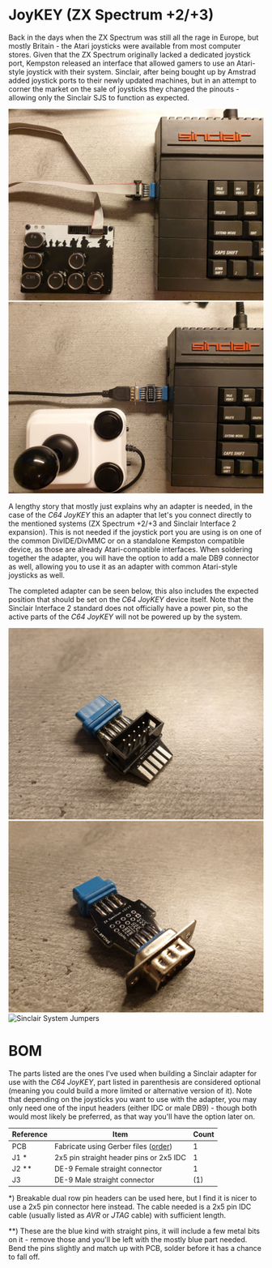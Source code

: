 # JoyKEY (ZX Spectrum +2/+3)
Back in the days when the ZX Spectrum was still all the rage in Europe, but mostly Britain - the Atari joysticks were available from most computer stores. Given that the ZX Spectrum originally lacked a dedicated joystick port, Kempston released an interface that allowed gamers to use an Atari-style joystick with their system. Sinclair, after being bought up by Amstrad added joystick ports to their newly updated machines, but in an attempt to corner the market on the sale of joysticks they changed the pinouts - allowing only the Sinclair SJS to function as expected.

![Sinclair System](https://github.com/tebl/C64-JoyKEY/raw/main/gallery/sinclair_system.jpg)
![Sinclair System](https://github.com/tebl/C64-JoyKEY/raw/main/gallery/sinclair_system_db9.jpg)

A lengthy story that mostly just explains why an adapter is needed, in the case of the *C64 JoyKEY* this an adapter that let's you connect directly to the mentioned systems (ZX Spectrum +2/+3 and Sinclair Interface 2 expansion). This is not needed if the joystick port you are using is on one of the common DivIDE/DivMMC or on a standalone Kempston compatible device, as those are already Atari-compatible interfaces. When soldering together the adapter, you will have the option to add a male DB9 connector as well, allowing you to use it as an adapter with common Atari-style joysticks as well.

The completed adapter can be seen below, this also includes the expected position that should be set on the *C64 JoyKEY* device itself. Note that the Sinclair Interface 2 standard does not officially have a power pin, so the active parts of the *C64 JoyKEY* will not be powered up by the system.

![Sinclair System Adapter](https://github.com/tebl/C64-JoyKEY/raw/main/gallery/sinclair_adapter.jpg)
![Sinclair System Adapter](https://github.com/tebl/C64-JoyKEY/raw/main/gallery/sinclair_adapter_db9.jpg)
![Sinclair System Jumpers](https://github.com/tebl/C64-JoyKEY/raw/main/gallery/sinclair_jumpers.jpg)

# BOM
The parts listed are the ones I've used when building a Sinclair adapter for use with the *C64 JoyKEY*, part listed in parenthesis are considered optional (meaning you could build a more limited or alternative version of it). Note that depending on the joysticks you want to use with the adapter, you may only need one of the input headers (either IDC or male DB9) - though both would most likely be preferred, as that way you'll have the option later on. 

| Reference     | Item                                      | Count |
| ------------- | ----------------------------------------- | ----- |
| PCB           | Fabricate using Gerber files ([order](https://www.pcbway.com/project/shareproject/C64_JoyKEY__Sinclair_adapter_.html))  |     1 |
| J1 *          | 2x5 pin straight header pins or 2x5 IDC   |     1 |
| J2 **         | DE-9 Female straight connector            |     1 |
| J3            | DE-9 Male straight connector              |    (1)|

*) Breakable dual row pin headers can be used here, but I find it is nicer to use a 2x5 pin connector here instead. The cable needed is a 2x5 pin IDC cable (usually listed as *AVR* or *JTAG* cable) with sufficient length.

**) These are the blue kind with straight pins, it will include a few metal bits on it - remove those and you'll be left with the mostly blue part needed. Bend the pins slightly and match up with PCB, solder before it has a chance to fall off.